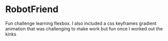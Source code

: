 # RobotFriend
Fun challenge learning flexbox. I also included a css keyframes gradient animation that was challenging to make work but fun once I worked out the kinks
